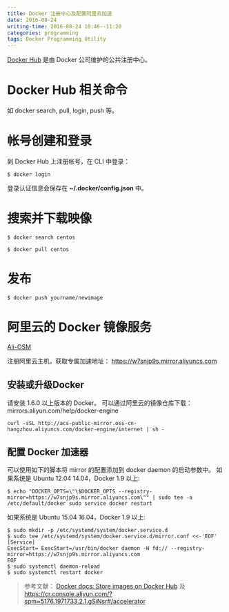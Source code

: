 ```yaml
---
title: Docker 注册中心及配置阿里云加速
date: 2016-08-24
writing-time: 2016-08-24 10:46--11:20
categories: programming
tags: Docker Programming Utility
---
```


[Docker Hub](https://hub.docker.com/) 是由 Docker 公司维护的公共注册中心。

# Docker Hub 相关命令

如 docker search, pull, login, push 等。

# 帐号创建和登录

到 Docker Hub 上注册帐号，在 CLI 中登录：

```shell
$ docker login
```

登录认证信息会保存在 **~/.docker/config.json** 中。

# 搜索并下载映像

```shell
$ docker search centos

$ docker pull centos
```

# 发布

```shell
$ docker push yourname/newimage
```

# 阿里云的 Docker 镜像服务

[Ali-OSM](http://mirrors.aliyun.com/help/docker-engine?spm=0.0.0.0.Xf8pOS)

注册阿里云主机，获取专属加速地址： https://w7snjp9s.mirror.aliyuncs.com

## 安装或升级Docker

请安装 1.6.0 以上版本的 Docker。
可以通过阿里云的镜像仓库下载： mirrors.aliyun.com/help/docker-engine

```shell
curl -sSL http://acs-public-mirror.oss-cn-hangzhou.aliyuncs.com/docker-engine/internet | sh - 
```

## 配置 Docker 加速器

可以使用如下的脚本将 mirror 的配置添加到 docker daemon 的启动参数中。
如果系统是 Ubuntu 12.04 14.04，Docker 1.9 以上:


```shell
$ echo "DOCKER_OPTS=\"\$DOCKER_OPTS --registry-mirror=https://w7snjp9s.mirror.aliyuncs.com\"" | sudo tee -a /etc/default/docker sudo service docker restart 
```


如果系统是 Ubuntu 15.04 16.04，Docker 1.9 以上:


```shell
$ sudo mkdir -p /etc/systemd/system/docker.service.d
$ sudo tee /etc/systemd/system/docker.service.d/mirror.conf <<-'EOF'
[Service]
ExecStart= ExecStart=/usr/bin/docker daemon -H fd:// --registry-mirror=https://w7snjp9s.mirror.aliyuncs.com 
EOF
$ sudo systemctl daemon-reload 
$ sudo systemctl restart docker
```

> 参考文献： 
> [Docker docs: Store images on Docker Hub](https://docs.docker.com/engine/tutorials/dockerrepos/) 及 https://cr.console.aliyun.com/?spm=5176.1971733.2.1.gSiNsr#/accelerator
